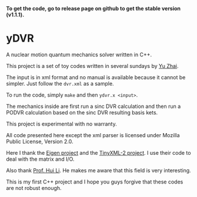 **To get the code, go to release page on github to get the stable version (v1.1.1).**  

# yDVR

A nuclear motion quantum mechanics solver written in C++.

This project is a set of toy codes written in several sundays by [Yu Zhai](http://www.zhaiyusci.net/).

The input is in xml format and no manual is available because it cannot be simpler.  Just follow the `dvr.xml` as a sample.

To run the code, simply `make` and then `ydvr.x <input>`.


The mechanics inside are first run a sinc DVR calculation and then run a PODVR calculation based on the sinc DVR resulting basis kets.

This project is experimental with no warranty.

All code presented here except the xml parser is licensed under Mozilla Public License, Version 2.0.  

Here I thank the [Eigen project](http://eigen.tuxfamily.org/index.php?title=Main_Page) and the [TinyXML-2 project](http://www.grinninglizard.com/tinyxml2/index.html).  I use their code to deal with the matrix and I/O.

Also thank [Prof. Hui Li](http://huiligroup.org/).  He makes me aware that this field is very interesting.

This is my first C++ project and I hope you guys forgive that these codes are not robust enough.
